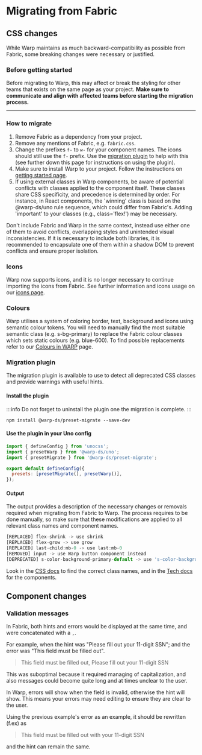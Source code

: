 # Migrating from Fabric

## CSS changes

While Warp maintains as much backward-compatibility as possible from Fabric,
some breaking changes were necessary or justified.

### Before getting started

Before migrating to Warp, this may affect or break the styling for other teams that exists on the same page as your project. **Make sure to communicate and align with affected teams before starting the migration process.**

---

### How to migrate

1. Remove Fabric as a dependency from your project.
2. Remove any mentions of Fabric, e.g. `fabric.css`.
3. Change the prefixes `f-` to `w-` for your component names. The icons should still use the `f-` prefix. Use the [migration plugin](https://github.com/warp-ds/preset-migrate) to help with this (see further down this page for instructions on using the plugin).
4. Make sure to install Warp to your project. Follow the instructions on [getting started page](/getting-started/developers/).
5. If using external classes in Warp components, be aware of potential conflicts with classes applied to the component itself. These classes share CSS specificity, and precedence is determined by order. For instance, in React components, the 'winning' class is based on the @warp-ds/uno rule sequence, which could differ from Fabric's. Adding 'important' to your classes (e.g., class='flex!') may be necessary.

Don't include Fabric and Warp in the same context, instead use either one of them to avoid conflicts, overlapping styles and unintended visual inconsistencies.
If it is necessary to include both libraries, it is recommended to encapsulate one of them within a shadow DOM to prevent conflicts and ensure proper isolation.

### Icons

Warp now supports icons, and it is no longer necessary to continue importing the icons from Fabric. See further information and icons usage on our [icons page](https://warp-ds.github.io/tech-docs/components/icons/).

### Colours

Warp utilises a system of coloring border, text, background and icons using semantic colour tokens. You will need to manually find the most suitable semantic class (e.g. s-bg-primary) to replace the Fabric colour classes which sets static colours (e.g. blue-600). To find possible replacements refer to our [Colours in WARP](https://warp-ds.github.io/colour-tokens-overview/) page.

### Migration plugin

The migration plugin is available to use to detect all deprecated CSS classes and provide warnings with useful hints.

#### Install the plugin
:::info
Do not forget to uninstall the plugin one the migration is complete.
:::

```shell
npm install @warp-ds/preset-migrate --save-dev
```

#### Use the plugin in your Uno config

```js
import { defineConfig } from 'unocss';
import { presetWarp } from '@warp-ds/uno';
import { presetMigrate } from '@warp-ds/preset-migrate';

export default defineConfig({
  presets: [presetMigrate(), presetWarp()],
});
```

#### Output

The output provides a description of the necessary changes or removals required when migrating from Fabric to Warp. The process requires to be done manually, so make sure that these modifications are applied to all relevant class names and component names.

```js
[REPLACED] flex-shrink -> use shrink
[REPLACED] flex-grow -> use grow
[REPLACED] last-child:mb-0 -> use last:mb-0
[REMOVED] input -> use Warp button component instead
[DEPRECATED] s-color-background-primary-default -> use 's-color-background-primary'
```

Look in the [CSS docs](https://warp-ds.github.io/css-docs/) to find the correct class names, and in the [Tech docs](https://warp-ds.github.io/tech-docs) for the components.

## Component changes

### Validation messages

In Fabric, both hints and errors would be displayed at the same time, and were concatenated with a `,`.

For example, when the hint was "Please fill out your 11-digit SSN"; and the error was "This field must be filled out".

> This field must be filled out, Please fill out your 11-digit SSN

This was suboptimal because it required managing of capitalization, and also messages could become quite long and at times unclear to the user.

In Warp, errors will show when the field is invalid, otherwise the hint will show. This means your errors may need editing to ensure they are clear to the user.

Using the previous example's error as an example, it should be rewritten (f.ex) as

> This field must be filled out with your 11-digit SSN

and the hint can remain the same.

<!--@include: ../colors.md-->
